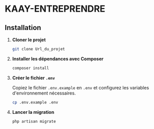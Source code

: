 # KAAY-ENTREPRENDRE

## Installation

1. **Cloner le projet**

    ```bash
    git clone Url_du_projet
    ```

2. **Installer les dépendances avec Composer**

    ```bash
    composer install
    ```

3. **Créer le fichier `.env`**

    Copiez le fichier `.env.example` en `.env` et configurez les variables d'environnement nécessaires.

    ```bash
    cp .env.example .env
    ```

4. **Lancer la migration**

    ```bash
    php artisan migrate
    ```